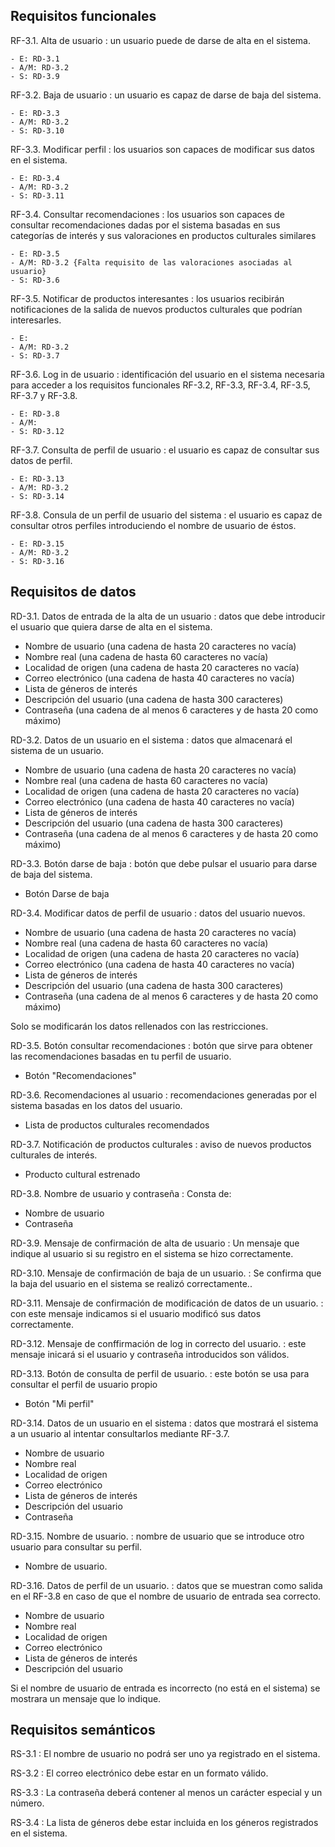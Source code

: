 ## Requisitos funcionales

RF-3.1. Alta de usuario
: un usuario puede de darse de alta en el sistema.

    - E: RD-3.1
    - A/M: RD-3.2
    - S: RD-3.9
 
RF-3.2. Baja de usuario
: un usuario es capaz de darse de baja del sistema.

    - E: RD-3.3
    - A/M: RD-3.2
    - S: RD-3.10
 
RF-3.3. Modificar perfil
: los usuarios son capaces de modificar sus datos en el sistema.

    - E: RD-3.4
    - A/M: RD-3.2
    - S: RD-3.11
 
RF-3.4. Consultar recomendaciones
: los usuarios son capaces de consultar recomendaciones dadas por el sistema basadas en sus categorías de interés y sus valoraciones en productos culturales similares

    - E: RD-3.5
    - A/M: RD-3.2 {Falta requisito de las valoraciones asociadas al usuario}
    - S: RD-3.6
 
RF-3.5. Notificar de productos interesantes
: los usuarios recibirán notificaciones de la salida de nuevos productos culturales que podrían interesarles.

    - E:
    - A/M: RD-3.2
    - S: RD-3.7

RF-3.6. Log in de usuario
: identificación del usuario en el sistema necesaria para acceder a los requisitos funcionales RF-3.2, RF-3.3, RF-3.4, RF-3.5, RF-3.7 y RF-3.8.

    - E: RD-3.8
    - A/M:
    - S: RD-3.12

RF-3.7. Consulta de perfil de usuario
: el usuario es capaz de consultar sus datos de perfil.

    - E: RD-3.13
    - A/M: RD-3.2
    - S: RD-3.14

RF-3.8. Consula de un perfil de usuario del sistema
: el usuario es capaz de consultar otros perfiles introduciendo el nombre de usuario de éstos.

    - E: RD-3.15
    - A/M: RD-3.2
    - S: RD-3.16

## Requisitos de datos

RD-3.1. Datos de entrada de la alta de un usuario
: datos que debe introducir el usuario que quiera darse de alta en el sistema.

 - Nombre de usuario (una cadena de hasta 20 caracteres no vacía)
 - Nombre real (una cadena de hasta 60 caracteres no vacía)
 - Localidad de origen (una cadena de hasta 20 caracteres no vacía)
 - Correo electrónico (una cadena de hasta 40 caracteres no vacía)
 - Lista de géneros de interés 
 - Descripción del usuario (una cadena de hasta 300 caracteres)
 - Contraseña (una cadena de al menos 6 caracteres y de hasta 20 como máximo)
 
RD-3.2. Datos de un usuario en el sistema
: datos que almacenará el sistema de un usuario.

 - Nombre de usuario (una cadena de hasta 20 caracteres no vacía)
 - Nombre real (una cadena de hasta 60 caracteres no vacía)
 - Localidad de origen (una cadena de hasta 20 caracteres no vacía)
 - Correo electrónico (una cadena de hasta 40 caracteres no vacía)
 - Lista de géneros de interés 
 - Descripción del usuario (una cadena de hasta 300 caracteres)
 - Contraseña (una cadena de al menos 6 caracteres y de hasta 20 como máximo)
 
RD-3.3. Botón darse de baja
: botón que debe pulsar el usuario para darse de baja del sistema.

 - Botón Darse de baja
 
RD-3.4. Modificar datos de perfil de usuario
: datos del usuario nuevos.

 - Nombre de usuario (una cadena de hasta 20 caracteres no vacía)
 - Nombre real (una cadena de hasta 60 caracteres no vacía)
 - Localidad de origen (una cadena de hasta 20 caracteres no vacía)
 - Correo electrónico (una cadena de hasta 40 caracteres no vacía)
 - Lista de géneros de interés 
 - Descripción del usuario (una cadena de hasta 300 caracteres)
 - Contraseña (una cadena de al menos 6 caracteres y de hasta 20 como máximo)
 
 Solo se modificarán los datos rellenados con las restricciones.

RD-3.5. Botón consultar recomendaciones
: botón que sirve para obtener las recomendaciones basadas en tu perfil de usuario.

 - Botón "Recomendaciones"
 
RD-3.6. Recomendaciones al usuario
: recomendaciones generadas por el sistema basadas en los datos del usuario.

 - Lista de productos culturales recomendados

RD-3.7. Notificación de productos culturales
: aviso de nuevos productos culturales de interés.

 - Producto cultural estrenado
 
RD-3.8. Nombre de usuario y contraseña
: Consta de:

 - Nombre de usuario
 - Contraseña
 
RD-3.9. Mensaje de confirmación de alta de usuario
: Un mensaje que indique al usuario si su registro en el sistema se hizo correctamente.
 
RD-3.10. Mensaje de confirmación de baja de un usuario.
: Se confirma que la baja del usuario en el sistema se realizó correctamente..
 
RD-3.11. Mensaje de confirmación de modificación de datos de un usuario.
: con este mensaje indicamos si el usuario modificó sus datos correctamente.
 
RD-3.12. Mensaje de conffirmación de log in correcto del usuario.
: este mensaje inicará si el usuario y contraseña introducidos son válidos.

RD-3.13. Botón de consulta de perfil de usuario.
: este botón se usa para consultar el perfil de usuario propio

 - Botón "Mi perfil"
 
RD-3.14. Datos de un usuario en el sistema
: datos que mostrará el sistema a un usuario al intentar consultarlos mediante RF-3.7.

 - Nombre de usuario
 - Nombre real
 - Localidad de origen
 - Correo electrónico
 - Lista de géneros de interés 
 - Descripción del usuario
 - Contraseña
 
RD-3.15. Nombre de usuario.
: nombre de usuario que se introduce otro usuario para consultar su perfil.

 - Nombre de usuario.
 
RD-3.16. Datos de perfil de un usuario.
: datos que se muestran como salida en el RF-3.8 en caso de que el nombre de usuario de entrada sea correcto.

 - Nombre de usuario
 - Nombre real
 - Localidad de origen
 - Correo electrónico
 - Lista de géneros de interés 
 - Descripción del usuario
 
 Si el nombre de usuario de entrada es incorrecto (no está en el sistema) se mostrara un mensaje que lo indique.

## Requisitos semánticos

RS-3.1
: El nombre de usuario no podrá ser uno ya registrado en el sistema.

RS-3.2
: El correo electrónico debe estar en un formato válido.

RS-3.3
: La contraseña deberá contener al menos un carácter especial y un número.

RS-3.4
: La lista de géneros debe estar incluida en los géneros registrados en el sistema.
